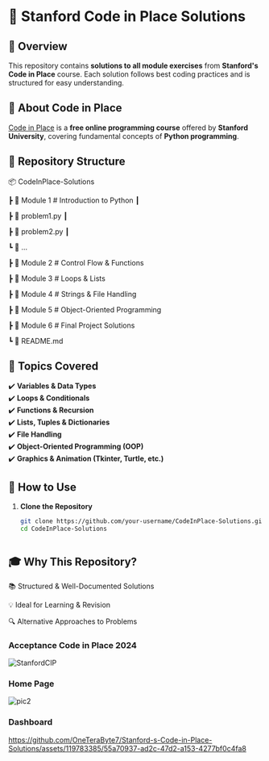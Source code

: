 # 📘 Stanford Code in Place Solutions

## 🎯 Overview
This repository contains **solutions to all module exercises** from **Stanford's Code in Place** course. Each solution follows best coding practices and is structured for easy understanding.

## 📝 About Code in Place
[Code in Place](https://codeinplace.stanford.edu/) is a **free online programming course** offered by **Stanford University**, covering fundamental concepts of **Python programming**.

## 📂 Repository Structure
📦 CodeInPlace-Solutions 

┣ 📂 Module 1 # Introduction to Python ┃ 

┣ 📜 problem1.py ┃ 

┣ 📜 problem2.py ┃ 

┗ 📜 ... 

┣ 📂 Module 2 # Control Flow & Functions 

┣ 📂 Module 3 # Loops & Lists 

┣ 📂 Module 4 # Strings & File Handling 

┣ 📂 Module 5 # Object-Oriented Programming

┣ 📂 Module 6 # Final Project Solutions 

┗ 📜 README.md


## 🚀 Topics Covered
✔️ **Variables & Data Types**  
✔️ **Loops & Conditionals**  
✔️ **Functions & Recursion**  
✔️ **Lists, Tuples & Dictionaries**  
✔️ **File Handling**  
✔️ **Object-Oriented Programming (OOP)**  
✔️ **Graphics & Animation (Tkinter, Turtle, etc.)**  

## 🔧 How to Use
1. **Clone the Repository**  
   ```sh
   git clone https://github.com/your-username/CodeInPlace-Solutions.git
   cd CodeInPlace-Solutions
```
```

## 🎓 Why This Repository?

📚 Structured & Well-Documented Solutions

💡 Ideal for Learning & Revision

🔍 Alternative Approaches to Problems

<h3>Acceptance Code in Place 2024</h3> 

![StanfordCIP](https://github.com/OneTeraByte7/Stanford-s-Code-in-Place-Solutions/assets/119783385/59a8138b-7674-4cf1-80d9-8301363b661b)

<h3>Home Page</h3>

![pic2](https://github.com/OneTeraByte7/Stanford-s-Code-in-Place-Solutions/assets/119783385/53e45d98-1f7b-4132-a7ae-2bf70b0b662e)


<h3>Dashboard</h3>

https://github.com/OneTeraByte7/Stanford-s-Code-in-Place-Solutions/assets/119783385/55a70937-ad2c-47d2-a153-4277bf0c4fa8
